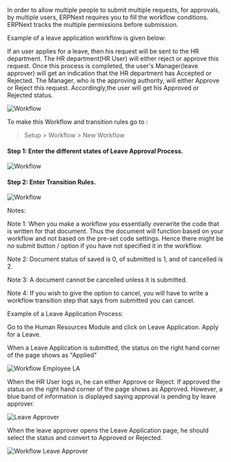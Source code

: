 In order to allow multiple people to submit multiple requests, for approvals,
by multiple users, ERPNext requires you to fill the workflow conditions.
ERPNext tracks the multiple permissions before submission.

Example of a leave application workflow is given below:

If an user applies for a leave, then his request will be sent to the HR
department. The HR department(HR User) will either reject or approve this
request. Once this process is completed, the user's Manager(leave approver)
will get an indication that the HR department has Accepted or Rejected. The
Manager, who is the approving authority, will either Approve or Reject this
request. Accordingly,the user will get his Approved or Rejected status.

![Workflow](files/workflow-leave-fl.jpg)

To make this Workflow and transition rules go to :

> Setup > Workflow > New Workflow

#### Step 1: Enter the different states of Leave Approval Process.

![Workflow](files/workflow-leave1.png)

#### Step 2: Enter Transition Rules.

![Workflow](files/workflow-leave2.png)

Notes:

Note 1: When you make a workflow you essentially overwrite the code that is
written for that document. Thus the document will function based on your
workflow and not based on the pre-set code settings. Hence there might be no
submit button / option if you have not specified it in the workflow.

Note 2: Document status of saved is 0, of submitted is 1, and of cancelled is
2.

Note 3: A document cannot be cancelled unless it is submitted.

Note 4: If you wish to give the option to cancel, you will have to write a
workflow transition step that says from submitted you can cancel.

  

Example of a Leave Application Process:  

Go to the Human Resources Module and click on Leave Application. Apply for a
Leave.

When a Leave Application is submitted, the status on the right hand corner of
the page shows as "Applied"

![Workflow Employee LA](files/workflow-employee-la.png)

When the HR User logs in, he can either Approve or Reject. If approved the
status on the right hand corner of the page shows as Approved. However, a blue
band of information is displayed saying approval is pending by leave approver.

![Leave Approver](files/workflow-hr-user-la.png)

When the leave approver opens the Leave Application page, he should select the
status and convert to Approved or Rejected.

![Workflow Leave Approver](files/workflow-leave-approver-la.png)

